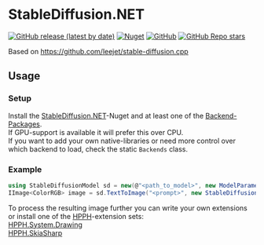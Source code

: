 ﻿# StableDiffusion.NET
[![GitHub release (latest by date)](https://img.shields.io/github/v/release/DarthAffe/StableDiffusion.NET?style=for-the-badge)](https://github.com/DarthAffe/StableDiffusion.NET/releases)
[![Nuget](https://img.shields.io/nuget/v/StableDiffusion.NET?style=for-the-badge)](https://www.nuget.org/packages/StableDiffusion.NET)
[![GitHub](https://img.shields.io/github/license/DarthAffe/StableDiffusion.NET?style=for-the-badge)](https://github.com/DarthAffe/StableDiffusion.NET/blob/master/LICENSE)
[![GitHub Repo stars](https://img.shields.io/github/stars/DarthAffe/StableDiffusion.NET?style=for-the-badge)](https://github.com/DarthAffe/StableDiffusion.NET/stargazers)

Based on https://github.com/leejet/stable-diffusion.cpp

## Usage
### Setup
Install the [StableDiffusion.NET](https://www.nuget.org/packages/StableDiffusion.NET)-Nuget and at least one of the [Backend-Packages](https://www.nuget.org/packages?q=StableDiffusion.NET.Backend).   
If GPU-support is available it will prefer this over CPU.   
If you want to add your own native-libraries or need more control over which backend to load, check the static `Backends` class.   

### Example
```csharp
using StableDiffusionModel sd = new(@"<path_to_model>", new ModelParameter());
IImage<ColorRGB> image = sd.TextToImage("<prompt>", new StableDiffusionParameter());
```


To process the resulting image further you can write your own extensions or install one of the [HPPH](https://github.com/DarthAffe/HPPH)-extension sets:   
[HPPH.System.Drawing](https://www.nuget.org/packages/HPPH.System.Drawing)   
[HPPH.SkiaSharp](https://www.nuget.org/packages/HPPH.SkiaSharp)